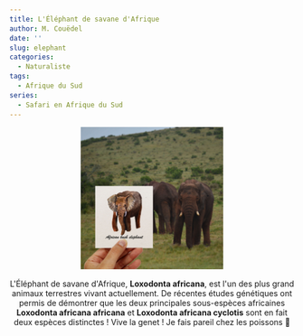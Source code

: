```yaml
---
title: L'Éléphant de savane d'Afrique
author: M. Couëdel
date: ''
slug: elephant
categories:
  - Naturaliste
tags:
  - Afrique du Sud
series:
  - Safari en Afrique du Sud
---
```

<center>
<img alt="[L'éléphant à l'aquarelle]" src="elephant-featured-image.jpg" width=50%> 

L'Éléphant de savane d'Afrique, **Loxodonta africana**, est l'un des plus grand animaux terrestres vivant actuellement. De récentes études génétiques ont permis de démontrer que les deux principales sous-espèces africaines **Loxodonta africana africana** et **Loxodonta africana cyclotis** sont en fait deux espèces distinctes ! Vive la genet ! Je fais pareil chez les poissons 🥰